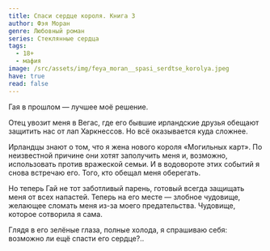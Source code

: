 ```yaml
---
title: Спаси сердце короля. Книга 3
author: Фэя Моран
genre: Любовный роман
series: Стеклянные сердца
tags:
  - 18+
  - мафия
image: /src/assets/img/feya_moran__spasi_serdtse_korolya.jpeg
have: true
read: false
---
```

Гая в прошлом — лучшее моё решение.

Отец увозит меня в Вегас, где его бывшие ирландские друзья обещают защитить нас от лап Харкнессов. Но всё оказывается куда сложнее.

Ирландцы знают о том, что я жена нового короля «Могильных карт». По неизвестной причине они хотят заполучить меня и, возможно, использовать против вражеской семьи. И в водовороте этих событий я снова встречаю его. Того, кто обещал меня оберегать.

Но теперь Гай не тот заботливый парень, готовый всегда защищать меня от всех напастей. Теперь на его месте — злобное чудовище, желающее сломать меня из-за моего предательства. Чудовище, которое сотворила я сама.

Глядя в его зелёные глаза, полные холода, я спрашиваю себя: возможно ли ещё спасти его сердце?..
